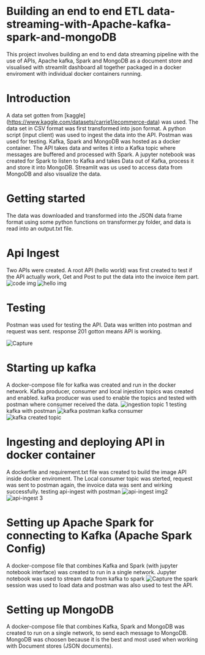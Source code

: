 # Building an end to end ETL data-streaming-with-Apache-kafka-spark-and-mongoDB
This project involves building an end to end data streaming pipeline with the use of APIs, Apache kafka, Spark and MongoDB as a document store and visualised with streamlit dashboard all together packaged in a docker enviroment with individual docker containers running.

# Introduction
A data set gotten from [kaggle] (https://www.kaggle.com/datasets/carrie1/ecommerce-data) was used. The data set in CSV format was first transformed into  json format. A python script (input client) was used to
ingest the data into the API. Postman was used for testing. Kafka, Spark and MongoDB was hosted as a docker container. The API takes data and writes it into a Kafka topic where messages are buffered and processed with Spark. A jupyter notebook was created for Spark to listen to Kafka and takes Data out of Kafka, process it and store it into MongoDB. Streamlit was us used to access data from MongoDB and also visualize the data.

# Getting started
The data was downloaded and transformed into the JSON data frame format using some python functions on transformer.py folder, and data is read into an output.txt file.

# Api Ingest
Two APIs were created. A root API (hello world) was first created to test if the API actually work,  Get and Post to put the data into the invoice item part.
![code img](https://user-images.githubusercontent.com/41475769/181742396-1a740e7c-754d-4a13-9109-420f3b384575.PNG)
![hello img](https://user-images.githubusercontent.com/41475769/181742437-6359a6ea-5444-4afd-81bc-d5bc2dbb1f8e.PNG)



# Testing
Postman was used for testing the API. Data was written into postman and request was sent. response 201 gotton means API is working.


![Capture](https://user-images.githubusercontent.com/41475769/179740551-29cac2b6-1c7b-4141-8743-9dbabe5d1acd.PNG)

# Starting up kafka
A docker-compose file for kafka was created and run in the docker network. Kafka producer, consumer and local injestion topics was created and enabled.
kafka producer was used to enable the topics and tested with postman where consumer received the data.
![ingestion topic 1](https://user-images.githubusercontent.com/41475769/181745863-bb98e1a9-4ad8-4468-a41e-793aee17294c.PNG)
testing kafka with postman
![kafka postman](https://user-images.githubusercontent.com/41475769/181748148-d27f3d13-124f-479c-ada0-135d339554ae.PNG)
kafka consumer
![kafka created topic](https://user-images.githubusercontent.com/41475769/181747945-8bb4d533-086e-47e0-925c-88922c132963.PNG)



# Ingesting and deploying API in docker container
A dockerfile and requirement.txt file was created to build the image API inside docker enviroment. The  Local consumer topic was sterted, request was sent to postman again, the invoice data was sent and wirking successfully.
testing api-ingest with postman
![api-ingest img2](https://user-images.githubusercontent.com/41475769/181863994-30c7c4d8-ed94-4aff-850f-10c1bda98fbd.PNG)
![api-ingest 3](https://user-images.githubusercontent.com/41475769/181863974-47489fae-4e2f-4bf2-bfcd-20082341357d.PNG)


# Setting up Apache Spark for connecting to Kafka (Apache Spark Config)
A docker-compose file that combines Kafka and Spark (with jupyter notebook interface) was created to run in a single network.
Jupyter notebook was used to stream data from kafka to spark
![Capture](https://user-images.githubusercontent.com/41475769/179778470-56cff29e-58ac-4561-95bb-b9a8c7a89ded.PNG)
the spark session was used to load data and postman was also used to test the API.

# Setting up MongoDB
A docker-compose file that combines Kafka, Spark and MongoDB was created to run on a single network, to send each message to MongoDB. MongoDB was choosen because it is the best and most used when working with Document stores (JSON documents).







